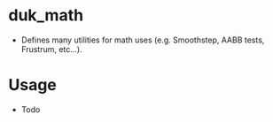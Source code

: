 # duk_math
- Defines many utilities for math uses (e.g. Smoothstep, AABB tests, Frustrum, etc...).

# Usage
- Todo